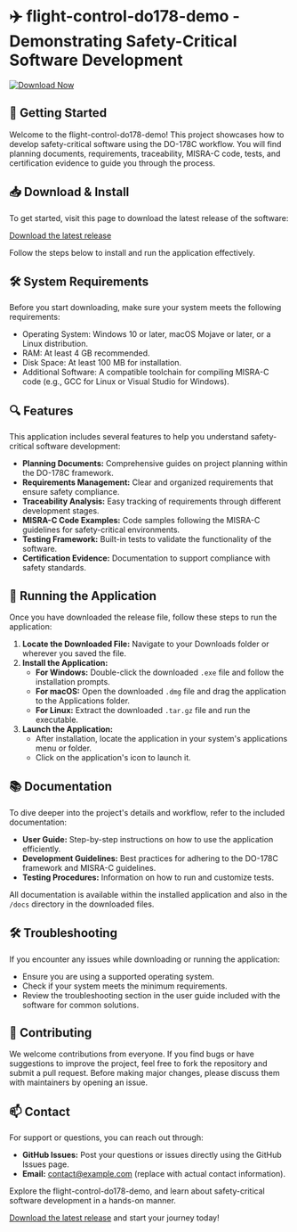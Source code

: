 # ✈️ flight-control-do178-demo - Demonstrating Safety-Critical Software Development

[![Download Now](https://img.shields.io/badge/Download%20Now-Flight%20Control%20DO-178C-blue)](https://github.com/ahmed9-alt/flight-control-do178-demo/releases)

## 🚀 Getting Started

Welcome to the flight-control-do178-demo! This project showcases how to develop safety-critical software using the DO-178C workflow. You will find planning documents, requirements, traceability, MISRA-C code, tests, and certification evidence to guide you through the process. 

## 📥 Download & Install

To get started, visit this page to download the latest release of the software:

[Download the latest release](https://github.com/ahmed9-alt/flight-control-do178-demo/releases)

Follow the steps below to install and run the application effectively.

## 🛠️ System Requirements

Before you start downloading, make sure your system meets the following requirements:

- Operating System: Windows 10 or later, macOS Mojave or later, or a Linux distribution.
- RAM: At least 4 GB recommended.
- Disk Space: At least 100 MB for installation.
- Additional Software: A compatible toolchain for compiling MISRA-C code (e.g., GCC for Linux or Visual Studio for Windows).

## 🔍 Features

This application includes several features to help you understand safety-critical software development:

- **Planning Documents:** Comprehensive guides on project planning within the DO-178C framework.
- **Requirements Management:** Clear and organized requirements that ensure safety compliance.
- **Traceability Analysis:** Easy tracking of requirements through different development stages.
- **MISRA-C Code Examples:** Code samples following the MISRA-C guidelines for safety-critical environments.
- **Testing Framework:** Built-in tests to validate the functionality of the software.
- **Certification Evidence:** Documentation to support compliance with safety standards.

## 🔄 Running the Application

Once you have downloaded the release file, follow these steps to run the application:

1. **Locate the Downloaded File:** Navigate to your Downloads folder or wherever you saved the file.
2. **Install the Application:**
   - **For Windows:** Double-click the downloaded `.exe` file and follow the installation prompts.
   - **For macOS:** Open the downloaded `.dmg` file and drag the application to the Applications folder.
   - **For Linux:** Extract the downloaded `.tar.gz` file and run the executable.
3. **Launch the Application:**
   - After installation, locate the application in your system's applications menu or folder.
   - Click on the application's icon to launch it.

## 📚 Documentation

To dive deeper into the project's details and workflow, refer to the included documentation:

- **User Guide:** Step-by-step instructions on how to use the application efficiently.
- **Development Guidelines:** Best practices for adhering to the DO-178C framework and MISRA-C guidelines.
- **Testing Procedures:** Information on how to run and customize tests.

All documentation is available within the installed application and also in the `/docs` directory in the downloaded files.

## 🛠️ Troubleshooting

If you encounter any issues while downloading or running the application:

- Ensure you are using a supported operating system.
- Check if your system meets the minimum requirements.
- Review the troubleshooting section in the user guide included with the software for common solutions.

## 🤝 Contributing

We welcome contributions from everyone. If you find bugs or have suggestions to improve the project, feel free to fork the repository and submit a pull request. Before making major changes, please discuss them with maintainers by opening an issue.

## 📫 Contact

For support or questions, you can reach out through:

- **GitHub Issues:** Post your questions or issues directly using the GitHub Issues page.
- **Email:** contact@example.com (replace with actual contact information).

Explore the flight-control-do178-demo, and learn about safety-critical software development in a hands-on manner.

[Download the latest release](https://github.com/ahmed9-alt/flight-control-do178-demo/releases) and start your journey today!